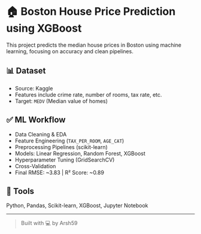 # 🏠 Boston House Price Prediction using XGBoost

This project predicts the median house prices in Boston using machine learning, focusing on accuracy and clean pipelines.

## 📊 Dataset
- Source: Kaggle
- Features include crime rate, number of rooms, tax rate, etc.
- Target: `MEDV` (Median value of homes)

## ✅ ML Workflow
- Data Cleaning & EDA
- Feature Engineering (`TAX_PER_ROOM`, `AGE_CAT`)
- Preprocessing Pipelines (scikit-learn)
- Models: Linear Regression, Random Forest, XGBoost
- Hyperparameter Tuning (GridSearchCV)
- Cross-Validation
- Final RMSE: ~3.83 | R² Score: ~0.89

## 🔧 Tools
Python, Pandas, Scikit-learn, XGBoost, Jupyter Notebook

---

> Built with 💻 by Arsh59




